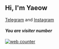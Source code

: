 ## Hi, I'm Yaeow

[Telegram](https://t.me/yaeow1) and [Instagram](https://www.instagram.com/1yaeow)

#### ***You are visiter number*** <br>
<a href="https://smallcounter.com"><img src="https://smallcounter.com/count.php?c_style=13&id=1644944094" border=0 alt="web counter"></a><br><a href="https://smallcounter.com" style="font-size:9px;"></a><br>

